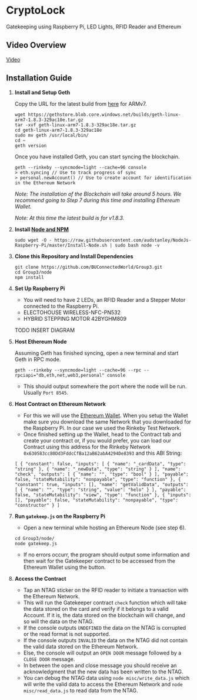 # CryptoLock
Gatekeeping using Raspberry Pi, LED Lights, RFID Reader and Ethereum

## Video Overview

[Video](https://www.youtube.com/)

## Installation Guide

1. **Install and Setup Geth**

   Copy the URL for the latest build from [here](https://geth.ethereum.org/downloads/) for ARMv7.

   ```
   wget https://gethstore.blob.core.windows.net/builds/geth-linux-arm7-1.8.3-329ac18e.tar.gz
   tar -xvf geth-linux-arm7-1.8.3-329ac18e.tar.gz
   cd geth-linux-arm7-1.8.3-329ac18e
   sudo mv geth /usr/local/bin/
   cd ~
   geth version
   ```

   Once you have installed Geth, you can start syncing the blockchain.

   ```
   geth --rinkeby --syncmode=light --cache=96 console
   > eth.syncing // Use to track progress of sync
   > personal.newAccount() // Use to create account for identification in the Ethereum Network
   ```

   *Note: The installation of the Blockchain will take around 5 hours. We recommend going to Step 7 during this time and installing Ethereum Wallet.*

   *Note: At this time the latest build is for v1.8.3.*

2. **Install [Node and NPM](https://github.com/audstanley/NodeJs-Raspberry-Pi)**

   ```
   sudo wget -O - https://raw.githubusercontent.com/audstanley/NodeJs-Raspberry-Pi/master/Install-Node.sh | sudo bash node -v
   ```

4. **Clone this Repository and Install Dependencies**

   ```
   git clone https://github.com/BUConnectedWorld/Group3.git
   cd Group3/node
   npm install
   ```

5. **Set Up Raspberry Pi**

   * You will need to have 2 LEDs, an RFID Reader and a Stepper Motor connected to the Raspberry Pi.
   * ELECTOHOUSE WIRELESS-NFC-PN532
   * HYBRID STEPPING MOTOR 42BYGHM809
   
   TODO INSERT DIAGRAM

6. **Host Ethereum Node**

   Assuming Geth has finished syncing, open a new terminal and start Geth in RPC mode.

   ```
   geth --rinkeby --syncmode=light --cache=96 --rpc --rpciapi="db,eth,net,web3,personal" console
   ```

   * This should output somewhere the port where the node will be run. Usually `Port 8545`.

7. **Host Contract on Ethereum Network**

   * For this we will use the [Ethereum Wallet](https://github.com/ethereum/mist/releases). When you setup the Wallet make sure you download the same Network that you downloaded for the Raspberry Pi. In our case we used the Rinkeby Test Network.
   * Once finished setting up the Wallet, head to the Contract tab and create your contract or, if you would prefer, you can load our Contract using this address for the Rinkeby Network `0x630583cc80Dd3FddcCfBa12aB62abA4294De8393` and this ABI String:
   ```
   [ { "constant": false, "inputs": [ { "name": "_cardData", "type": "string" }, { "name": "_newData", "type": "string" } ], "name": "check", "outputs": [ { "name": "", "type": "bool" } ], "payable": false, "stateMutability": "nonpayable", "type": "function" }, { "constant": true, "inputs": [], "name": "getValidData", "outputs": [ { "name": "", "type": "string", "value": "helo" } ], "payable": false, "stateMutability": "view", "type": "function" }, { "inputs": [], "payable": false, "stateMutability": "nonpayable", "type": "constructor" } ]
   ```

8. **Run `gatekeep.js` on the Raspberry Pi**

   * Open a new terminal while hosting an Ethereum Node (see step 6).

   ```
   cd Group3/node/
   node gatekeep.js
   ```

   * If no errors occurr, the program should output some information and then wait for the Gatekeeper contract to be accessed from the Ethereum Wallet using the button.

9. **Access the Contract**

   * Tap an NTAG sticker on the RFID reader to initiate a transaction with the Ethereum Network.
   * This will run the Gatekeeper contract `check` function which will take the data stored on the card and verify if it belongs to a valid Account. If it is, the data stored on the blockchain will change, and so will the data on the NTAG.
   * If the console outputs `UNDEFINED` the data on the NTAG is corrupted or the read format is not supported.
   * If the console outputs `INVALID` the data on the NTAG did not contain the valid data stored on the Ethereum Network.
   * Else, the console will output an `OPEN DOOR` message followed by a `CLOSE DOOR` message.
   * In between the open and close message you should receive an acknowledgment that the new data has been written to the NTAG.
   * You can debug the NTAG data using `node misc/write_data.js` which will write the valid data to access the Ethereum Network and `node misc/read_data.js` to read data from the NTAG.
